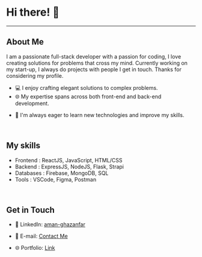 
<body>
<h1>Hi there! 👋</h1>

  <hr />
  <h2>About Me</h2>
  <p>I am a passionate full-stack developer with a passion for coding, I love creating solutions for problems that cross my mind. Currently working on my start-up, I always do projects with people I get in touch. Thanks for considering my profile.</p>
  <ul>
    <li>
💻 I enjoy crafting elegant solutions to complex problems.   </li>

 
   
 <li>🌐 My expertise spans across both front-end and back-end development.
    </li>
    <li>
    
🚀 I'm always eager to learn new technologies and improve my skills.
  </ul>

  <br />
  <h2>My skills</h2>
  <ul>  <li> <bold>Frontend</bold> : ReactJS, JavaScript, HTML/CSS </li>   <li>
    <bold>Backend</bold> : ExpressJS, NodeJS, Flask, Strapi
    </li>  <li>
    <bold>Databases</bold> : Firebase, MongoDB, SQL
    </li>   <li>
    <bold>Tools</bold> : VSCode, Figma, Postman
    </li>


 
   
   

  

   
  
  </ul>


  <br />
<h2>Get in Touch</h2>
<ul>

<li>
  

  🔗 LinkedIn: <a href="https://linkedin.com/aman-ghazanfar">aman-ghazanfar</a>
  </li>
  <li>
  

  📧 E-mail: <a href="mailto:aman.ghazanfar@edu.esiee.fr">Contact Me</a>
  </li>
  <li>
    🌐 Portfolio: <a href="https://amang-g.vercel.app">Link</a>
  </li>
</ul>
</body>
